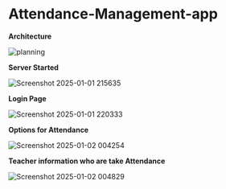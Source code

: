 # Attendance-Management-app

**Architecture**

![planning](https://github.com/user-attachments/assets/ecdeb979-8a61-4aa6-ac3b-b055e626e800)

**Server Started**


![Screenshot 2025-01-01 215635](https://github.com/user-attachments/assets/a83eb71f-b3cb-471c-bb30-c54c14055539)


**Login Page**


![Screenshot 2025-01-01 220333](https://github.com/user-attachments/assets/dc1e27d6-3970-4fa2-82e1-d4c7f66aeac9)


**Options for Attendance**


![Screenshot 2025-01-02 004254](https://github.com/user-attachments/assets/f14d7db6-9e50-47d7-8a6c-9d5952946989)



**Teacher information who are take Attendance**


![Screenshot 2025-01-02 004829](https://github.com/user-attachments/assets/b64d7fb7-3559-47fc-ba13-01e83686a216)
